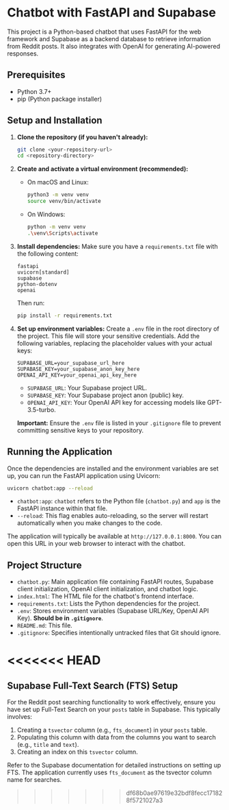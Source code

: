 # Chatbot with FastAPI and Supabase

This project is a Python-based chatbot that uses FastAPI for the web framework and Supabase as a backend database to retrieve information from Reddit posts. It also integrates with OpenAI for generating AI-powered responses.

## Prerequisites

- Python 3.7+
- pip (Python package installer)

## Setup and Installation

1.  **Clone the repository (if you haven't already):**
    ```bash
    git clone <your-repository-url>
    cd <repository-directory>
    ```

2.  **Create and activate a virtual environment (recommended):**
    -   On macOS and Linux:
        ```bash
        python3 -m venv venv
        source venv/bin/activate
        ```
    -   On Windows:
        ```bash
        python -m venv venv
        .\venv\Scripts\activate
        ```

3.  **Install dependencies:**
    Make sure you have a `requirements.txt` file with the following content:
    ```
    fastapi
    uvicorn[standard]
    supabase
    python-dotenv
    openai
    ```
    Then run:
    ```bash
    pip install -r requirements.txt
    ```

4.  **Set up environment variables:**
    Create a `.env` file in the root directory of the project. This file will store your sensitive credentials. Add the following variables, replacing the placeholder values with your actual keys:

    ```env
    SUPABASE_URL=your_supabase_url_here
    SUPABASE_KEY=your_supabase_anon_key_here
    OPENAI_API_KEY=your_openai_api_key_here
    ```
    *   `SUPABASE_URL`: Your Supabase project URL.
    *   `SUPABASE_KEY`: Your Supabase project anon (public) key.
    *   `OPENAI_API_KEY`: Your OpenAI API key for accessing models like GPT-3.5-turbo.

    **Important:** Ensure the `.env` file is listed in your `.gitignore` file to prevent committing sensitive keys to your repository.

## Running the Application

Once the dependencies are installed and the environment variables are set up, you can run the FastAPI application using Uvicorn:

```bash
uvicorn chatbot:app --reload
```

-   `chatbot:app`: `chatbot` refers to the Python file (`chatbot.py`) and `app` is the FastAPI instance within that file.
-   `--reload`: This flag enables auto-reloading, so the server will restart automatically when you make changes to the code.

The application will typically be available at `http://127.0.0.1:8000`. You can open this URL in your web browser to interact with the chatbot.

## Project Structure

-   `chatbot.py`: Main application file containing FastAPI routes, Supabase client initialization, OpenAI client initialization, and chatbot logic.
-   `index.html`: The HTML file for the chatbot's frontend interface.
-   `requirements.txt`: Lists the Python dependencies for the project.
-   `.env`: Stores environment variables (Supabase URL/Key, OpenAI API Key). **Should be in `.gitignore`**.
-   `README.md`: This file.
-   `.gitignore`: Specifies intentionally untracked files that Git should ignore.

<<<<<<< HEAD
=======
## Supabase Full-Text Search (FTS) Setup

For the Reddit post searching functionality to work effectively, ensure you have set up Full-Text Search on your `posts` table in Supabase. This typically involves:

1.  Creating a `tsvector` column (e.g., `fts_document`) in your `posts` table.
2.  Populating this column with data from the columns you want to search (e.g., `title` and `text`).
3.  Creating an index on this `tsvector` column.

Refer to the Supabase documentation for detailed instructions on setting up FTS. The application currently uses `fts_document` as the tsvector column name for searches. 
>>>>>>> df68b0ae97619e32bdf8fecc171828f5721027a3
